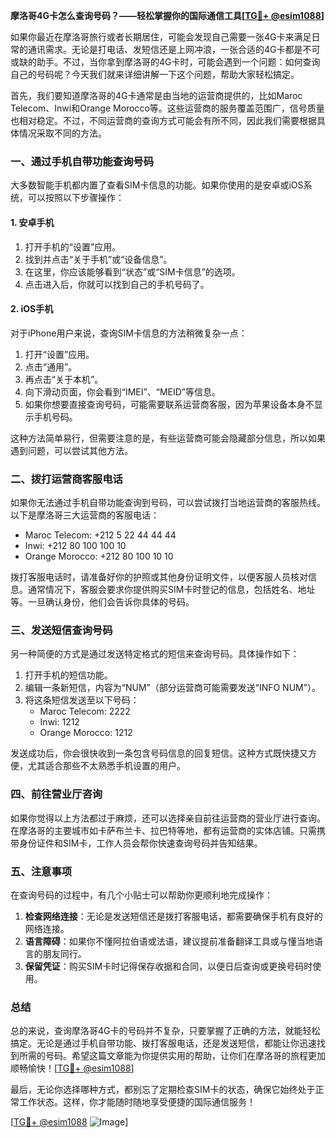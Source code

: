 **摩洛哥4G卡怎么查询号码？——轻松掌握你的国际通信工具[[TG💪+ @esim1088](https://t.me/s/esim1088)]**

如果你最近在摩洛哥旅行或者长期居住，可能会发现自己需要一张4G卡来满足日常的通讯需求。无论是打电话、发短信还是上网冲浪，一张合适的4G卡都是不可或缺的助手。不过，当你拿到摩洛哥的4G卡时，可能会遇到一个问题：如何查询自己的号码呢？今天我们就来详细讲解一下这个问题，帮助大家轻松搞定。

首先，我们要知道摩洛哥的4G卡通常是由当地的运营商提供的，比如Maroc Telecom、Inwi和Orange Morocco等。这些运营商的服务覆盖范围广，信号质量也相对稳定。不过，不同运营商的查询方式可能会有所不同，因此我们需要根据具体情况采取不同的方法。

### **一、通过手机自带功能查询号码**

大多数智能手机都内置了查看SIM卡信息的功能。如果你使用的是安卓或iOS系统，可以按照以下步骤操作：

#### **1. 安卓手机**
1. 打开手机的“设置”应用。
2. 找到并点击“关于手机”或“设备信息”。
3. 在这里，你应该能够看到“状态”或“SIM卡信息”的选项。
4. 点击进入后，你就可以找到自己的手机号码了。

#### **2. iOS手机**
对于iPhone用户来说，查询SIM卡信息的方法稍微复杂一点：
1. 打开“设置”应用。
2. 点击“通用”。
3. 再点击“关于本机”。
4. 向下滑动页面，你会看到“IMEI”、“MEID”等信息。
5. 如果你想要直接查询号码，可能需要联系运营商客服，因为苹果设备本身不显示手机号码。

这种方法简单易行，但需要注意的是，有些运营商可能会隐藏部分信息，所以如果遇到问题，可以尝试其他方法。

### **二、拨打运营商客服电话**

如果你无法通过手机自带功能查询到号码，可以尝试拨打当地运营商的客服热线。以下是摩洛哥三大运营商的客服电话：

- Maroc Telecom: +212 5 22 44 44 44  
- Inwi: +212 80 100 100 10  
- Orange Morocco: +212 80 100 10 10  

拨打客服电话时，请准备好你的护照或其他身份证明文件，以便客服人员核对信息。通常情况下，客服会要求你提供购买SIM卡时登记的信息，包括姓名、地址等。一旦确认身份，他们会告诉你具体的号码。

### **三、发送短信查询号码**

另一种简便的方式是通过发送特定格式的短信来查询号码。具体操作如下：

1. 打开手机的短信功能。
2. 编辑一条新短信，内容为“NUM”（部分运营商可能需要发送“INFO NUM”）。
3. 将这条短信发送至以下号码：
   - Maroc Telecom: 2222  
   - Inwi: 1212  
   - Orange Morocco: 1212  

发送成功后，你会很快收到一条包含号码信息的回复短信。这种方式既快捷又方便，尤其适合那些不太熟悉手机设置的用户。

### **四、前往营业厅咨询**

如果你觉得以上方法都过于麻烦，还可以选择亲自前往运营商的营业厅进行查询。在摩洛哥的主要城市如卡萨布兰卡、拉巴特等地，都有运营商的实体店铺。只需携带身份证件和SIM卡，工作人员会帮你快速查询号码并告知结果。

### **五、注意事项**

在查询号码的过程中，有几个小贴士可以帮助你更顺利地完成操作：

1. **检查网络连接**：无论是发送短信还是拨打客服电话，都需要确保手机有良好的网络连接。
2. **语言障碍**：如果你不懂阿拉伯语或法语，建议提前准备翻译工具或与懂当地语言的朋友同行。
3. **保留凭证**：购买SIM卡时记得保存收据和合同，以便日后查询或更换号码时使用。

### **总结**

总的来说，查询摩洛哥4G卡的号码并不复杂，只要掌握了正确的方法，就能轻松搞定。无论是通过手机自带功能、拨打客服电话，还是发送短信，都能让你迅速找到所需的号码。希望这篇文章能为你提供实用的帮助，让你们在摩洛哥的旅程更加顺畅愉快！[[TG💪+ @esim1088](https://t.me/s/esim1088)]

最后，无论你选择哪种方式，都别忘了定期检查SIM卡的状态，确保它始终处于正常工作状态。这样，你才能随时随地享受便捷的国际通信服务！

[[TG💪+ @esim1088](https://t.me/s/esim1088) ![Image](https://i.postimg.cc/4NQfJmqS/Snipaste-2025-05-13-00-14-12.png)]